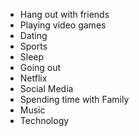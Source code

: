 - Hang out with friends
- Playing video games
- Dating
- Sports
- Sleep
- Going out
- Netflix
- Social Media
- Spending time with Family
- Music
- Technology